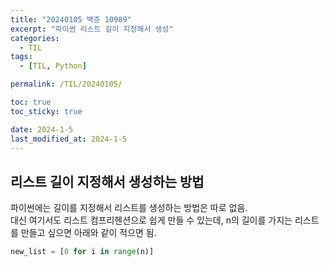 ```yaml
---
title: "20240105 백준 10989"
excerpt: "파이썬 리스트 길이 지정해서 생성"
categories:
  - TIL
tags:
  - [TIL, Python]

permalink: /TIL/20240105/

toc: true
toc_sticky: true

date: 2024-1-5
last_modified_at: 2024-1-5
---
```


## 리스트 길이 지정해서 생성하는 방법
파이썬에는 길이를 지정해서 리스트를 생성하는 방법은 따로 없음. <br>
대신 여기서도 리스트 컴프리헨션으로 쉽게 만들 수 있는데, n의 길이를 가지는 리스트를 만들고 싶으면 아래와 같이 적으면 됨.
```python
new_list = [0 for i in range(n)]
```
